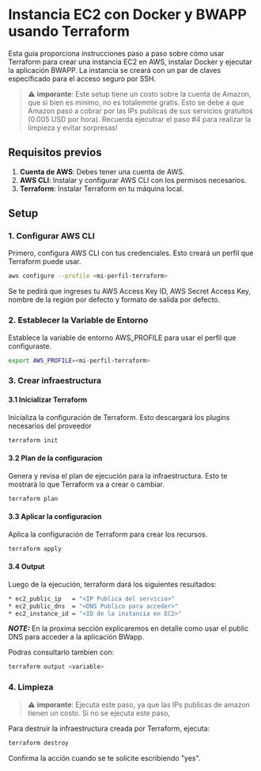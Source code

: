 # Instancia EC2 con Docker y BWAPP usando Terraform

Esta guía proporciona instrucciones paso a paso sobre cómo usar Terraform 
para crear una instancia EC2 en AWS, instalar Docker y ejecutar la aplicación BWAPP.
La instancia se creará con un par de claves especificado para el acceso seguro por SSH.

> :warning: **imporante**: Este setup tiene un costo sobre la cuenta de Amazon, que si bien es minimo, no es totalemnte gratis. Esto se debe a que Amazon pasó a cobrar por las IPs publicas de sus servicios gratuitos (0.005 USD por hora). Recuerda ejecutrar el paso #4 para realizar la limpieza y evitar sorpresas!

## Requisitos previos

1. **Cuenta de AWS**: Debes tener una cuenta de AWS.
2. **AWS CLI**: Instalar y configurar AWS CLI con los permisos necesarios.
3. **Terraform**: Instalar Terraform en tu máquina local.

## Setup

### 1. Configurar AWS CLI

Primero, configura AWS CLI con tus credenciales. 
Esto creará un perfil que Terraform puede usar.

```sh
aws configure --profile <mi-perfil-terraform>
```

Se te pedirá que ingreses tu AWS Access Key ID, AWS Secret Access Key, 
nombre de la región por defecto y formato de salida por defecto.


### 2. Establecer la Variable de Entorno

Establece la variable de entorno AWS_PROFILE para usar el perfil que configuraste.

```sh
export AWS_PROFILE=<mi-perfil-terraform>
```

### 3. Crear infraestructura

#### 3.1 Inicializar Terraform

Inicializa la configuración de Terraform. Esto descargará los plugins necesarios del proveedor

```sh
terraform init
```

#### 3.2 Plan de la configuracion

Genera y revisa el plan de ejecución para la infraestructura. Esto te mostrará lo que Terraform va a crear o cambiar.

```sh
terraform plan
```

#### 3.3 Aplicar la configuracion

Aplica la configuración de Terraform para crear los recursos.

```sh
terraform apply
```

#### 3.4 Output

Luego de la ejecución, terraform dará los siguientes resultados:

```sh
* ec2_public_ip   = "<IP Publica del servicio>"
* ec2_public_dns  = "<DNS Publico para acceder>"
* ec2_instance_id = "<ID de la instancia en EC2>"
```

**_NOTE:_**  En la proxima sección explicaremos en detalle como usar el public DNS para acceder a la aplicación BWapp.

Podras consultarlo tambien con:

```sh
terraform output <variable>
```

### 4. Limpieza

> :warning: **imporante**: Ejecuta este paso, ya que las IPs publicas de amazon tienen un costo. Si no se ejecuta este paso, 

Para destruir la infraestructura creada por Terraform, ejecuta:

```sh
terraform destroy
```

Confirma la acción cuando se te solicite escribiendo "yes".